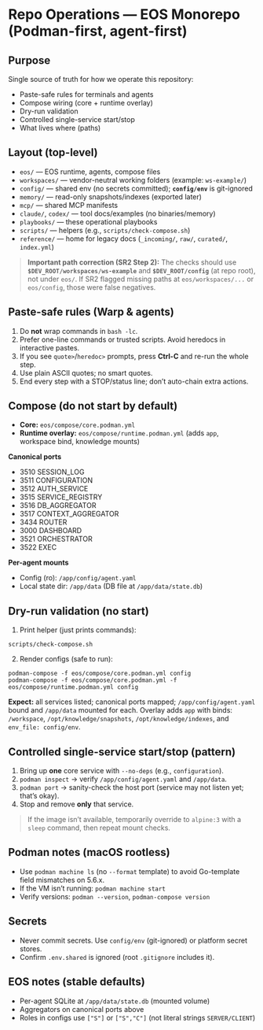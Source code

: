 # Repo Operations — EOS Monorepo (Podman-first, agent-first)

## Purpose
Single source of truth for how we operate this repository:
- Paste-safe rules for terminals and agents
- Compose wiring (core + runtime overlay)
- Dry-run validation
- Controlled single-service start/stop
- What lives where (paths)

## Layout (top-level)
- `eos/` — EOS runtime, agents, compose files
- `workspaces/` — vendor-neutral working folders (example: `ws-example/`)
- `config/` — shared env (no secrets committed); **`config/env`** is git-ignored
- `memory/` — read-only snapshots/indexes (exported later)
- `mcp/` — shared MCP manifests
- `claude/`, `codex/` — tool docs/examples (no binaries/memory)
- `playbooks/` — these operational playbooks
- `scripts/` — helpers (e.g., `scripts/check-compose.sh`)
- `reference/` — home for legacy docs (`_incoming/`, `raw/`, `curated/`, `index.yml`)

> **Important path correction (SR2 Step 2):**
> The checks should use **`$DEV_ROOT/workspaces/ws-example`** and **`$DEV_ROOT/config`** (at repo root),
> not under `eos/`. If SR2 flagged missing paths at `eos/workspaces/...` or `eos/config`, those were false negatives.

## Paste-safe rules (Warp & agents)
1. Do **not** wrap commands in `bash -lc`.
2. Prefer one-line commands or trusted scripts. Avoid heredocs in interactive pastes.
3. If you see `quote>`/`heredoc>` prompts, press **Ctrl-C** and re-run the whole step.
4. Use plain ASCII quotes; no smart quotes.
5. End every step with a STOP/status line; don’t auto-chain extra actions.

## Compose (do not start by default)
- **Core:** `eos/compose/core.podman.yml`
- **Runtime overlay:** `eos/compose/runtime.podman.yml` (adds `app`, workspace bind, knowledge mounts)

**Canonical ports**
- 3510 SESSION_LOG
- 3511 CONFIGURATION
- 3512 AUTH_SERVICE
- 3515 SERVICE_REGISTRY
- 3516 DB_AGGREGATOR
- 3517 CONTEXT_AGGREGATOR
- 3434 ROUTER
- 3000 DASHBOARD
- 3521 ORCHESTRATOR
- 3522 EXEC

**Per-agent mounts**
- Config (ro): `/app/config/agent.yaml`
- Local state dir: `/app/data` (DB file at `/app/data/state.db`)

## Dry-run validation (no start)
1) Print helper (just prints commands):
```
scripts/check-compose.sh
```
2) Render configs (safe to run):
```
podman-compose -f eos/compose/core.podman.yml config
podman-compose -f eos/compose/core.podman.yml -f eos/compose/runtime.podman.yml config
```
**Expect:** all services listed; canonical ports mapped; `/app/config/agent.yaml` bound and `/app/data` mounted for each.
Overlay adds `app` with binds: `/workspace`, `/opt/knowledge/snapshots`, `/opt/knowledge/indexes`, and `env_file: config/env`.

## Controlled single-service start/stop (pattern)
1. Bring up **one** core service with `--no-deps` (e.g., `configuration`).
2. `podman inspect` → verify `/app/config/agent.yaml` and `/app/data`.
3. `podman port` → sanity-check the host port (service may not listen yet; that’s okay).
4. Stop and remove **only** that service.
> If the image isn’t available, temporarily override to `alpine:3` with a `sleep` command, then repeat mount checks.

## Podman notes (macOS rootless)
- Use `podman machine ls` (no `--format` template) to avoid Go-template field mismatches on 5.6.x.
- If the VM isn’t running: `podman machine start`
- Verify versions: `podman --version`, `podman-compose version`

## Secrets
- Never commit secrets. Use `config/env` (git-ignored) or platform secret stores.
- Confirm `.env.shared` is ignored (root `.gitignore` includes it).

## EOS notes (stable defaults)
- Per-agent SQLite at `/app/data/state.db` (mounted volume)
- Aggregators on canonical ports above
- Roles in configs use `["S"]` or `["S","C"]` (not literal strings `SERVER/CLIENT`)